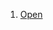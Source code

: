 1. <a href="https://www.youtube.com/watch?v=sdri66xikQw" target="_blank" rel="noopener noreferrer">Open</a>
